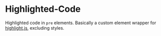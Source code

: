 Highlighted-Code
================

Highlighted code in `pre` elements. Basically a custom element wrapper for [highlight.js](https://highlightjs.org/), excluding styles.

